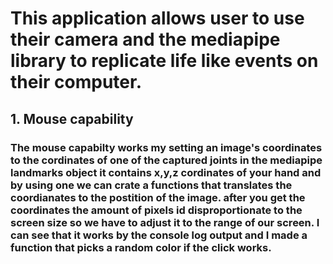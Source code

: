 # This application allows user to use their camera and the mediapipe library to replicate life like events on their computer.
## 1. Mouse capability
### The mouse capabilty works my setting an image's coordinates to the cordinates of one of the captured joints in the mediapipe landmarks object it contains x,y,z cordinates of your hand and by using one we can crate a functions that translates the coordianates to the postition of the image. after you get the coordinates the amount of pixels id disproportionate to the screen size so we have to adjust it to the range of our screen. **I can see that it works by the console log output and I made a function that picks a random color if the click works.**


